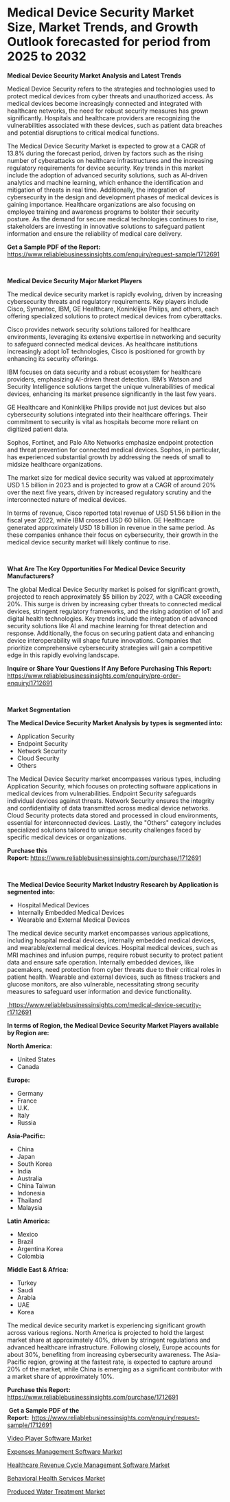 <p><h1>Medical Device Security Market Size, Market Trends, and Growth Outlook forecasted for period from 2025 to 2032</h1></p><p><strong>Medical Device Security Market Analysis and Latest Trends</strong></p>
<p><p>Medical Device Security refers to the strategies and technologies used to protect medical devices from cyber threats and unauthorized access. As medical devices become increasingly connected and integrated with healthcare networks, the need for robust security measures has grown significantly. Hospitals and healthcare providers are recognizing the vulnerabilities associated with these devices, such as patient data breaches and potential disruptions to critical medical functions.</p><p>The Medical Device Security Market is expected to grow at a CAGR of 13.8% during the forecast period, driven by factors such as the rising number of cyberattacks on healthcare infrastructures and the increasing regulatory requirements for device security. Key trends in this market include the adoption of advanced security solutions, such as AI-driven analytics and machine learning, which enhance the identification and mitigation of threats in real time. Additionally, the integration of cybersecurity in the design and development phases of medical devices is gaining importance. Healthcare organizations are also focusing on employee training and awareness programs to bolster their security posture. As the demand for secure medical technologies continues to rise, stakeholders are investing in innovative solutions to safeguard patient information and ensure the reliability of medical care delivery.</p></p>
<p><strong>Get a Sample PDF of the Report:&nbsp;</strong> <a href="https://www.reliablebusinessinsights.com/enquiry/request-sample/1712691?utm_campaign=100&utm_medium=2&utm_source=Github&utm_content=ia&utm_term=10032025&utm_id=medical-device-security">https://www.reliablebusinessinsights.com/enquiry/request-sample/1712691</a></p>
<p>&nbsp;</p>
<p><strong>Medical Device Security Major Market Players</strong></p>
<p><p>The medical device security market is rapidly evolving, driven by increasing cybersecurity threats and regulatory requirements. Key players include Cisco, Symantec, IBM, GE Healthcare, Koninklijke Philips, and others, each offering specialized solutions to protect medical devices from cyberattacks.</p><p>Cisco provides network security solutions tailored for healthcare environments, leveraging its extensive expertise in networking and security to safeguard connected medical devices. As healthcare institutions increasingly adopt IoT technologies, Cisco is positioned for growth by enhancing its security offerings.</p><p>IBM focuses on data security and a robust ecosystem for healthcare providers, emphasizing AI-driven threat detection. IBM’s Watson and Security Intelligence solutions target the unique vulnerabilities of medical devices, enhancing its market presence significantly in the last few years. </p><p>GE Healthcare and Koninklijke Philips provide not just devices but also cybersecurity solutions integrated into their healthcare offerings. Their commitment to security is vital as hospitals become more reliant on digitized patient data. </p><p>Sophos, Fortinet, and Palo Alto Networks emphasize endpoint protection and threat prevention for connected medical devices. Sophos, in particular, has experienced substantial growth by addressing the needs of small to midsize healthcare organizations.</p><p>The market size for medical device security was valued at approximately USD 1.5 billion in 2023 and is projected to grow at a CAGR of around 20% over the next five years, driven by increased regulatory scrutiny and the interconnected nature of medical devices.</p><p>In terms of revenue, Cisco reported total revenue of USD 51.56 billion in the fiscal year 2022, while IBM crossed USD 60 billion. GE Healthcare generated approximately USD 18 billion in revenue in the same period. As these companies enhance their focus on cybersecurity, their growth in the medical device security market will likely continue to rise.</p></p>
<p>&nbsp;</p>
<p><strong>What Are The Key Opportunities For Medical Device Security Manufacturers?</strong></p>
<p><p>The global Medical Device Security market is poised for significant growth, projected to reach approximately $5 billion by 2027, with a CAGR exceeding 20%. This surge is driven by increasing cyber threats to connected medical devices, stringent regulatory frameworks, and the rising adoption of IoT and digital health technologies. Key trends include the integration of advanced security solutions like AI and machine learning for threat detection and response. Additionally, the focus on securing patient data and enhancing device interoperability will shape future innovations. Companies that prioritize comprehensive cybersecurity strategies will gain a competitive edge in this rapidly evolving landscape.</p></p>
<p><strong>Inquire or Share Your Questions If Any Before Purchasing This Report:</strong> <a href="https://www.reliablebusinessinsights.com/enquiry/pre-order-enquiry/1712691?utm_campaign=100&utm_medium=2&utm_source=Github&utm_content=ia&utm_term=10032025&utm_id=medical-device-security">https://www.reliablebusinessinsights.com/enquiry/pre-order-enquiry/1712691</a></p>
<p>&nbsp;</p>
<p><strong>Market Segmentation</strong></p>
<p><strong>The Medical Device Security Market Analysis by types is segmented into:</strong></p>
<p><ul><li>Application Security</li><li>Endpoint Security</li><li>Network Security</li><li>Cloud Security</li><li>Others</li></ul></p>
<p><p>The Medical Device Security market encompasses various types, including Application Security, which focuses on protecting software applications in medical devices from vulnerabilities. Endpoint Security safeguards individual devices against threats. Network Security ensures the integrity and confidentiality of data transmitted across medical device networks. Cloud Security protects data stored and processed in cloud environments, essential for interconnected devices. Lastly, the "Others" category includes specialized solutions tailored to unique security challenges faced by specific medical devices or organizations.</p></p>
<p><strong>Purchase this Report:&nbsp;</strong><a href="https://www.reliablebusinessinsights.com/purchase/1712691?utm_campaign=100&utm_medium=2&utm_source=Github&utm_content=ia&utm_term=10032025&utm_id=medical-device-security">https://www.reliablebusinessinsights.com/purchase/1712691</a></p>
<p>&nbsp;</p>
<p><strong>The Medical Device Security Market Industry Research by Application is segmented into:</strong></p>
<p><ul><li>Hospital Medical Devices</li><li>Internally Embedded Medical Devices</li><li>Wearable and External Medical Devices</li></ul></p>
<p><p>The medical device security market encompasses various applications, including hospital medical devices, internally embedded medical devices, and wearable/external medical devices. Hospital medical devices, such as MRI machines and infusion pumps, require robust security to protect patient data and ensure safe operation. Internally embedded devices, like pacemakers, need protection from cyber threats due to their critical roles in patient health. Wearable and external devices, such as fitness trackers and glucose monitors, are also vulnerable, necessitating strong security measures to safeguard user information and device functionality.</p></p>
<p><a href="https://www.reliablebusinessinsights.com/medical-device-security-r1712691?utm_campaign=100&utm_medium=2&utm_source=Github&utm_content=ia&utm_term=10032025&utm_id=medical-device-security">&nbsp;https://www.reliablebusinessinsights.com/medical-device-security-r1712691</a></p>
<p><strong>In terms of Region, the Medical Device Security Market Players available by Region are:</strong></p>
<p>
    <p> <strong> North America: </strong>
        <ul>
            <li>United States</li>
            <li>Canada</li>
        </ul>
        </p> 
    <p> <strong> Europe: </strong>
        <ul>
            <li>Germany</li>
            <li>France</li>
            <li>U.K.</li>
            <li>Italy</li>
            <li>Russia</li>
        </ul>
        </p> 
    <p> <strong> Asia-Pacific: </strong>
        <ul>
            <li>China</li>
            <li>Japan</li>
            <li>South Korea</li>
            <li>India</li>
            <li>Australia</li>
            <li>China Taiwan</li>
            <li>Indonesia</li>
            <li>Thailand</li>
            <li>Malaysia</li>
        </ul>
        </p> 
    <p> <strong> Latin America: </strong>
        <ul>
            <li>Mexico</li>
            <li>Brazil</li>
            <li>Argentina Korea</li>
            <li>Colombia</li>
        </ul>
        </p> 
    <p> <strong> Middle East & Africa: </strong>
        <ul>
            <li>Turkey</li>
            <li>Saudi</li>
            <li>Arabia</li>
            <li>UAE</li>
            <li>Korea</li>
        </ul>
    </p>
    </p>
<p><p>The medical device security market is experiencing significant growth across various regions. North America is projected to hold the largest market share at approximately 40%, driven by stringent regulations and advanced healthcare infrastructure. Following closely, Europe accounts for about 30%, benefiting from increasing cybersecurity awareness. The Asia-Pacific region, growing at the fastest rate, is expected to capture around 20% of the market, while China is emerging as a significant contributor with a market share of approximately 10%.</p></p>
<p><strong>Purchase this Report: </strong><a href="https://www.reliablebusinessinsights.com/purchase/1712691?utm_campaign=100&utm_medium=2&utm_source=Github&utm_content=ia&utm_term=10032025&utm_id=medical-device-security">https://www.reliablebusinessinsights.com/purchase/1712691</a></p>
<p>&nbsp;<strong>Get a Sample PDF of the Report:&nbsp;&nbsp;</strong><a href="https://www.reliablebusinessinsights.com/enquiry/request-sample/1712691?utm_campaign=100&utm_medium=2&utm_source=Github&utm_content=ia&utm_term=10032025&utm_id=medical-device-security">https://www.reliablebusinessinsights.com/enquiry/request-sample/1712691</a></p>
<p><strong></strong></p>
<p><p><a href="https://github.com/minakibanov/Market-Research-Report-List-1/blob/main/video-player-software-market.md?utm_campaign=100&utm_medium=2&utm_source=Github&utm_content=ia&utm_term=10032025&utm_id=medical-device-security">Video Player Software Market</a></p><p><a href="https://github.com/gripeluigstt/Market-Research-Report-List-1/blob/main/expenses-management-software-market.md?utm_campaign=100&utm_medium=2&utm_source=Github&utm_content=ia&utm_term=10032025&utm_id=medical-device-security">Expenses Management Software Market</a></p><p><a href="https://github.com/rvadencho/Market-Research-Report-List-1/blob/main/healthcare-revenue-cycle-management-software-market.md?utm_campaign=100&utm_medium=2&utm_source=Github&utm_content=ia&utm_term=10032025&utm_id=medical-device-security">Healthcare Revenue Cycle Management Software Market</a></p><p><a href="https://github.com/muoioconzej8/Market-Research-Report-List-1/blob/main/behavioral-health-services-market.md?utm_campaign=100&utm_medium=2&utm_source=Github&utm_content=ia&utm_term=10032025&utm_id=medical-device-security">Behavioral Health Services Market</a></p><p><a href="https://github.com/obajimlaweh59/Market-Research-Report-List-1/blob/main/produced-water-treatment-market.md?utm_campaign=100&utm_medium=2&utm_source=Github&utm_content=ia&utm_term=10032025&utm_id=medical-device-security">Produced Water Treatment Market</a></p></p>